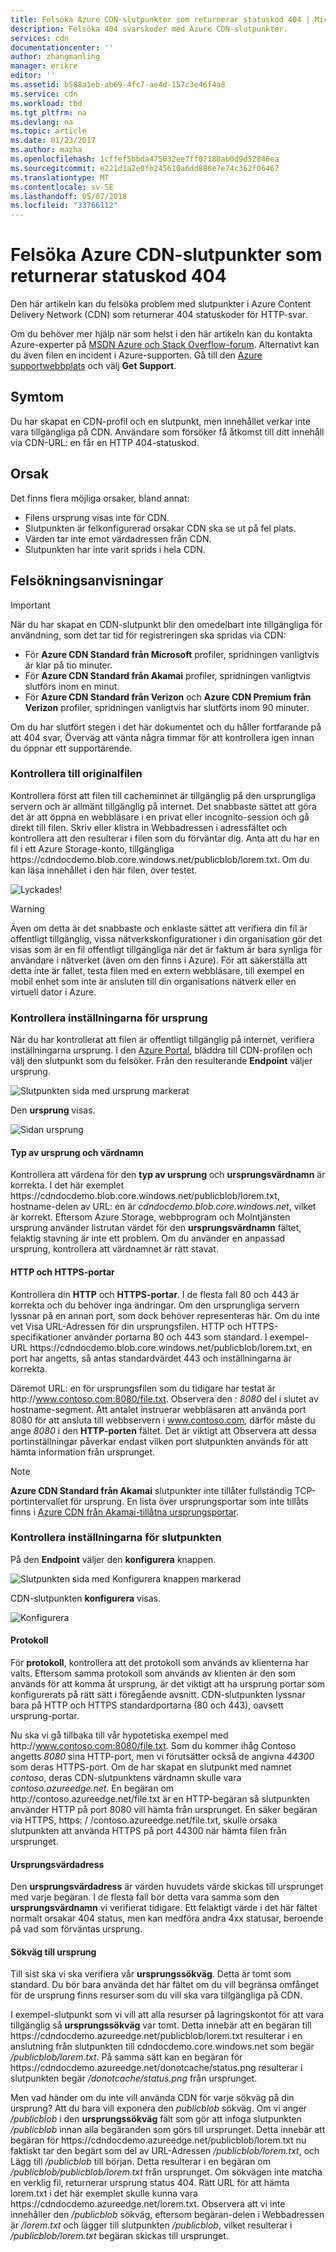 ```yaml
---
title: Felsöka Azure CDN-slutpunkter som returnerar statuskod 404 | Microsoft Docs
description: Felsöka 404 svarskoder med Azure CDN-slutpunkter.
services: cdn
documentationcenter: ''
author: zhangmanling
manager: erikre
editor: ''
ms.assetid: b588a1eb-ab69-4fc7-ae4d-157c3e46f4a8
ms.service: cdn
ms.workload: tbd
ms.tgt_pltfrm: na
ms.devlang: na
ms.topic: article
ms.date: 01/23/2017
ms.author: mazha
ms.openlocfilehash: 1cffef5bbda475032ee7ff07188ab0d9d52846ea
ms.sourcegitcommit: e221d1a2e0fb245610a6dd886e7e74c362f06467
ms.translationtype: MT
ms.contentlocale: sv-SE
ms.lasthandoff: 05/07/2018
ms.locfileid: "33766112"
---
```

# <a name="troubleshooting-azure-cdn-endpoints-that-return-a-404-status-code"></a>Felsöka Azure CDN-slutpunkter som returnerar statuskod 404
Den här artikeln kan du felsöka problem med slutpunkter i Azure Content Delivery Network (CDN) som returnerar 404 statuskoder för HTTP-svar.

Om du behöver mer hjälp när som helst i den här artikeln kan du kontakta Azure-experter på [MSDN Azure och Stack Overflow-forum](https://azure.microsoft.com/support/forums/). Alternativt kan du även filen en incident i Azure-supporten. Gå till den [Azure supportwebbplats](https://azure.microsoft.com/support/options/) och välj **Get Support**.

## <a name="symptom"></a>Symtom
Du har skapat en CDN-profil och en slutpunkt, men innehållet verkar inte vara tillgängliga på CDN. Användare som försöker få åtkomst till ditt innehåll via CDN-URL: en får en HTTP 404-statuskod. 

## <a name="cause"></a>Orsak
Det finns flera möjliga orsaker, bland annat:

* Filens ursprung visas inte för CDN.
* Slutpunkten är felkonfigurerad orsakar CDN ska se ut på fel plats.
* Värden tar inte emot värdadressen från CDN.
* Slutpunkten har inte varit sprids i hela CDN.

## <a name="troubleshooting-steps"></a>Felsökningsanvisningar
> [!IMPORTANT]
> När du har skapat en CDN-slutpunkt blir den omedelbart inte tillgängliga för användning, som det tar tid för registreringen ska spridas via CDN:
> - För **Azure CDN Standard från Microsoft** profiler, spridningen vanligtvis är klar på tio minuter. 
> - För **Azure CDN Standard från Akamai** profiler, spridningen vanligtvis slutförs inom en minut. 
> - För **Azure CDN Standard från Verizon** och **Azure CDN Premium från Verizon** profiler, spridningen vanligtvis har slutförts inom 90 minuter. 
> 
> Om du har slutfört stegen i det här dokumentet och du håller fortfarande på att 404 svar, Överväg att vänta några timmar för att kontrollera igen innan du öppnar ett supportärende.
> 
> 

### <a name="check-the-origin-file"></a>Kontrollera till originalfilen
Kontrollera först att filen till cacheminnet är tillgänglig på den ursprungliga servern och är allmänt tillgänglig på internet. Det snabbaste sättet att göra det är att öppna en webbläsare i en privat eller incognito-session och gå direkt till filen. Skriv eller klistra in Webbadressen i adressfältet och kontrollera att den resulterar i filen som du förväntar dig. Anta att du har en fil i ett Azure Storage-konto, tillgängliga https:\//cdndocdemo.blob.core.windows.net/publicblob/lorem.txt. Om du kan läsa innehållet i den här filen, över testet.

![Lyckades!](./media/cdn-troubleshoot-endpoint/cdn-origin-file.png)

> [!WARNING]
> Även om detta är det snabbaste och enklaste sättet att verifiera din fil är offentligt tillgänglig, vissa nätverkskonfigurationer i din organisation gör det visas som är en fil offentligt tillgängliga när det är faktum är bara synliga för användare i nätverket (även om den finns i Azure). För att säkerställa att detta inte är fallet, testa filen med en extern webbläsare, till exempel en mobil enhet som inte är ansluten till din organisations nätverk eller en virtuell dator i Azure.
> 
> 

### <a name="check-the-origin-settings"></a>Kontrollera inställningarna för ursprung
När du har kontrollerat att filen är offentligt tillgänglig på internet, verifiera inställningarna ursprung. I den [Azure Portal](https://portal.azure.com), bläddra till CDN-profilen och välj den slutpunkt som du felsöker. Från den resulterande **Endpoint** väljer ursprung.  

![Slutpunkten sida med ursprung markerat](./media/cdn-troubleshoot-endpoint/cdn-endpoint.png)

Den **ursprung** visas. 

![Sidan ursprung](./media/cdn-troubleshoot-endpoint/cdn-origin-settings.png)

#### <a name="origin-type-and-hostname"></a>Typ av ursprung och värdnamn
Kontrollera att värdena för den **typ av ursprung** och **ursprungsvärdnamn** är korrekta. I det här exemplet https:\//cdndocdemo.blob.core.windows.net/publicblob/lorem.txt, hostname-delen av URL: en är *cdndocdemo.blob.core.windows.net*, vilket är korrekt. Eftersom Azure Storage, webbprogram och Molntjänsten ursprung använder listrutan värdet för den **ursprungsvärdnamn** fältet, felaktig stavning är inte ett problem. Om du använder en anpassad ursprung, kontrollera att värdnamnet är rätt stavat.

#### <a name="http-and-https-ports"></a>HTTP och HTTPS-portar
Kontrollera din **HTTP** och **HTTPS-portar**. I de flesta fall 80 och 443 är korrekta och du behöver inga ändringar.  Om den ursprungliga servern lyssnar på en annan port, som dock behöver representeras här. Om du inte vet Visa URL-Adressen för din ursprungsfilen. HTTP och HTTPS-specifikationer använder portarna 80 och 443 som standard. I exempel-URL https:\//cdndocdemo.blob.core.windows.net/publicblob/lorem.txt, en port har angetts, så antas standardvärdet 443 och inställningarna är korrekta.  

Däremot URL: en för ursprungsfilen som du tidigare har testat är http:\//www.contoso.com:8080/file.txt. Observera den *: 8080* del i slutet av hostname-segment. Att antalet instruerar webbläsaren att använda port 8080 för att ansluta till webbservern i www.contoso.com, därför måste du ange *8080* i den **HTTP-porten** fältet. Det är viktigt att Observera att dessa portinställningar påverkar endast vilken port slutpunkten används för att hämta information från ursprunget.

> [!NOTE]
> **Azure CDN Standard från Akamai** slutpunkter inte tillåter fullständig TCP-portintervallet för ursprung.  En lista över ursprungsportar som inte tillåts finns i [Azure CDN från Akamai-tillåtna ursprungsportar](https://msdn.microsoft.com/library/mt757337.aspx).  
> 
> 

### <a name="check-the-endpoint-settings"></a>Kontrollera inställningarna för slutpunkten
På den **Endpoint** väljer den **konfigurera** knappen.

![Slutpunkten sida med Konfigurera knappen markerad](./media/cdn-troubleshoot-endpoint/cdn-endpoint-configure-button.png)

CDN-slutpunkten **konfigurera** visas.

![Konfigurera](./media/cdn-troubleshoot-endpoint/cdn-configure.png)

#### <a name="protocols"></a>Protokoll
För **protokoll**, kontrollera att det protokoll som används av klienterna har valts. Eftersom samma protokoll som används av klienten är den som används för att komma åt ursprung, är det viktigt att ha ursprung portar som konfigurerats på rätt sätt i föregående avsnitt. CDN-slutpunkten lyssnar bara på HTTP och HTTPS standardportarna (80 och 443), oavsett ursprung-portar.

Nu ska vi gå tillbaka till vår hypotetiska exempel med http:\//www.contoso.com:8080/file.txt.  Som du kommer ihåg Contoso angetts *8080* sina HTTP-port, men vi förutsätter också de angivna *44300* som deras HTTPS-port.  Om de har skapat en slutpunkt med namnet *contoso*, deras CDN-slutpunktens värdnamn skulle vara *contoso.azureedge.net*.  En begäran om http:\//contoso.azureedge.net/file.txt är en HTTP-begäran så slutpunkten använder HTTP på port 8080 vill hämta från ursprunget.  En säker begäran via HTTPS, https: \/ /contoso.azureedge.net/file.txt, skulle orsaka slutpunkten att använda HTTPS på port 44300 när hämta filen från ursprunget.

#### <a name="origin-host-header"></a>Ursprungsvärdadress
Den **ursprungsvärdadress** är värden huvudets värde skickas till ursprunget med varje begäran.  I de flesta fall bör detta vara samma som den **ursprungsvärdnamn** vi verifierat tidigare.  Ett felaktigt värde i det här fältet normalt orsakar 404 status, men kan medföra andra 4xx statusar, beroende på vad som förväntas ursprung.

#### <a name="origin-path"></a>Sökväg till ursprung
Till sist ska vi ska verifiera vår **ursprungssökväg**.  Detta är tomt som standard.  Du bör bara använda det här fältet om du vill begränsa omfånget för de ursprung finns resurser som du vill ska vara tillgängliga på CDN.  

I exempel-slutpunkt som vi vill att alla resurser på lagringskontot för att vara tillgänglig så **ursprungssökväg** var tomt.  Detta innebär att en begäran till https:\//cdndocdemo.azureedge.net/publicblob/lorem.txt resulterar i en anslutning från slutpunkten till cdndocdemo.core.windows.net som begär */publicblob/lorem.txt*.  På samma sätt kan en begäran för https:\//cdndocdemo.azureedge.net/donotcache/status.png resulterar i slutpunkten begär */donotcache/status.png* från ursprunget.

Men vad händer om du inte vill använda CDN för varje sökväg på din ursprung?  Att du bara vill exponera den *publicblob* sökväg.  Om vi anger */publicblob* i den **ursprungssökväg** fält som gör att infoga slutpunkten */publicblob* innan alla begäranden som görs till ursprunget.  Detta innebär att begäran för https:\//cdndocdemo.azureedge.net/publicblob/lorem.txt nu faktiskt tar den begärt som del av URL-Adressen */publicblob/lorem.txt*, och Lägg till */publicblob* till början. Detta resulterar i en begäran om */publicblob/publicblob/lorem.txt* från ursprunget.  Om sökvägen inte matcha en verklig fil, returnerar ursprung status 404.  Rätt URL för att hämta lorem.txt i det här exemplet skulle kunna vara https:\//cdndocdemo.azureedge.net/lorem.txt.  Observera att vi inte innehåller den */publicblob* sökväg, eftersom begäran-delen i Webbadressen är */lorem.txt* och lägger till slutpunkten */publicblob*, vilket resulterar i */publicblob/lorem.txt* begäran skickas till ursprunget.

